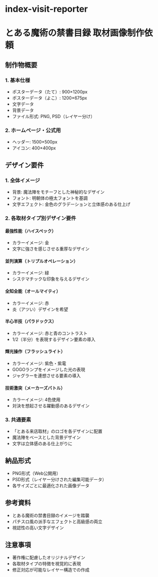 # index-visit-reporter

# とある魔術の禁書目録 取材画像制作依頼

## 制作物概要

### 1. 基本仕様
- ポスターデータ（たて）: 900×1200px
- ポスターデータ（よこ）: 1200×675px
- 文字データ
- 背景データ
- ファイル形式: PNG, PSD（レイヤー分け）

### 2. ホームページ・公式用
- ヘッダー: 1500×500px
- アイコン: 400×400px

## デザイン要件

### 1. 全体イメージ
- 背景: 魔法陣をモチーフとした神秘的なデザイン
- フォント: 明朝体の極太フォントを基調
- 文字エフェクト: 金色のグラデーションと立体感のある仕上げ

### 2. 各取材タイプ別デザイン要件

#### 最強性能（ハイスペック）
- カラーイメージ: 金
- 文字に強さを感じさせる重厚なデザイン

#### 並列演算（トリプルオペレーション）
- カラーイメージ: 緑
- システマチックな印象を与えるデザイン

#### 全知全能（オールマイティ）
- カラーイメージ: 赤
- 炎（アツい）デザインを希望

#### 半心半技（パラドックス）
- カラーイメージ: 赤と青のコントラスト
- 1/2（半分）を表現するデザイン要素の導入

#### 輝光操作（フラッシュライト）
- カラーイメージ: 紫色・紫電
- GOGOランプをイメージした光の表現
- ジャグラーを連想させる要素の導入

#### 技術激突（メーカーズバトル）
- カラーイメージ: 4色使用
- 対決を想起させる躍動感のあるデザイン

### 3. 共通要素
- 「とある来店取材」のロゴを各デザインに配置
- 魔法陣をベースとした背景デザイン
- 文字は立体感のある仕上がりに

## 納品形式
- PNG形式（Web公開用）
- PSD形式（レイヤー分けされた編集可能データ）
- 各サイズごとに最適化された画像データ

## 参考資料
- とある魔術の禁書目録のイメージを踏襲
- パチスロ風の派手なエフェクトと高級感の両立
- 視認性の高い文字デザイン

## 注意事項
- 著作権に配慮したオリジナルデザイン
- 各取材タイプの特徴を視覚的に表現
- 修正対応が可能なレイヤー構造での作成
